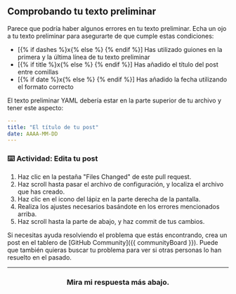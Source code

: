 ## Comprobando tu texto preliminar

Parece que podría haber algunos errores en tu texto preliminar. Echa un ojo a tu texto preliminar para asegurarte de que cumple estas condiciones:

- [{% if dashes %}x{% else %} {% endif %}] Has utilizado guiones en la primera y la última línea de tu texto preliminar
- [{% if title %}x{% else %} {% endif %}] Has añadido el título del post entre comillas
- [{% if date %}x{% else %} {% endif %}] Has añadido la fecha utilizando el formato correcto

El texto preliminar YAML debería estar en la parte superior de tu archivo y tener este aspecto:

```yaml
---
title: "El título de tu post"
date: AAAA-MM-DD
---
```

### :keyboard: Actividad: Edita tu post

1. Haz clic en la pestaña "Files Changed" de este pull request.
1. Haz scroll hasta pasar el archivo de configuración, y localiza el archivo que has creado.
1. Haz clic en el icono del lápiz en la parte derecha de la pantalla.
1. Realiza los ajustes necesarios basándote en los errores mencionados arriba.
1. Haz scroll hasta la parte de abajo, y haz commit de tus cambios.

Si necesitas ayuda resolviendo el problema que estás encontrando, crea un post en el tablero de [GitHub Community]({{ communityBoard }}). Puede que también quieras buscar tu problema para ver si otras personas lo han resuelto en el pasado.

<hr><h3 align="center">Mira mi respuesta más abajo.</h3>
